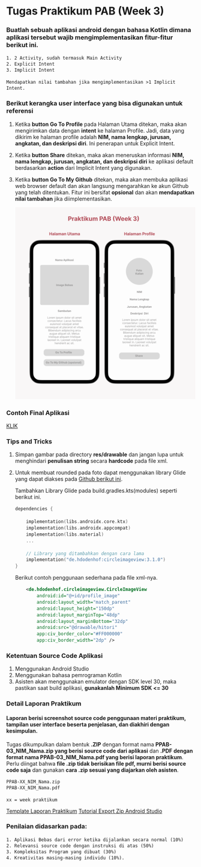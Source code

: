 # Tugas  Praktikum PAB (Week 3)
### Buatlah **sebuah aplikasi android** dengan bahasa Kotlin dimana aplikasi tersebut wajib mengimplementasikan fitur-fitur berikut ini.

    1. 2 Activity, sudah termasuk Main Activity
    2. Explicit Intent
    3. Implicit Intent

    Mendapatkan nilai tambahan jika mengimplementasikan >1 Implicit Intent.

### Berikut kerangka user interface yang bisa digunakan untuk referensi

1. Ketika **button Go To Profile** pada Halaman Utama ditekan, maka akan mengirimkan data dengan **intent** ke halaman Profile. Jadi, data yang dikirim ke halaman profile adalah **NIM, nama lengkap, jurusan, angkatan, dan deskripsi diri**. Ini penerapan untuk Explicit Intent.
2. Ketika **button Share** ditekan, maka akan meneruskan informasi **NIM, nama lengkap, jurusan, angkatan, dan deskripsi diri** ke aplikasi default berdasarkan **action** dari Implicit Intent yang digunakan.
3. Ketika **button Go To My Github** ditekan, maka akan membuka aplikasi web browser default dan akan langsung mengarahkan ke akun Github yang telah ditentukan. Fitur ini bersifat **opsional** dan akan **mendapatkan nilai tambahan** jika diimplementasikan.


    ![alt text](kerangka-interface.png)

### Contoh Final Aplikasi
[KLIK](https://drive.google.com/file/d/1G-5UYgLbITo60RKHTyP0ycap_12mn0LD/view?usp=drive_link)

### Tips and Tricks
1. Simpan gambar pada directory **res/drawable** dan jangan lupa untuk menghindari **penulisan string** secara **hardcode** pada file xml.
2. Untuk membuat rounded pada foto dapat menggunakan library Glide yang dapat diakses pada [Github berikut ini](https://github.com/bumptech/glide).

    Tambahkan Library Glide pada build.gradles.kts(modules) seperti berikut ini.
    ```kotlin
    dependencies {

        implementation(libs.androidx.core.ktx)
        implementation(libs.androidx.appcompat)
        implementation(libs.material)
        ...

        // Library yang ditambahkan dengan cara lama
        implementation("de.hdodenhof:circleimageview:3.1.0")
    }
    ```
    Berikut contoh penggunaan sederhana pada file xml-nya.
    ```xml
        <de.hdodenhof.circleimageview.CircleImageView
            android:id="@+id/profile_image"
            android:layout_width="match_parent"
            android:layout_height="150dp"
            android:layout_marginTop="48dp"
            android:layout_marginBottom="32dp"
            android:src="@drawable/hitori"
            app:civ_border_color="#FF000000"
            app:civ_border_width="2dp" />
    ```

### Ketentuan Source Code Aplikasi
1. Menggunakan Android Studio
2. Menggunakan bahasa pemrograman Kotlin
3. Asisten akan menggunakan emulator dengan SDK level 30, maka pastikan saat build aplikasi, **gunakanlah Minimum SDK <= 30**

### Detail Laporan Praktikum
#### Laporan berisi screenshot source code penggunaan materi praktikum, tampilan user interface beserta penjelasan, dan diakhiri dengan kesimpulan. 
    
Tugas dikumpulkan dalam bentuk **.ZIP** dengan format nama **PPAB-03_NIM_Nama.zip yang berisi source code dari aplikasi** dan **.PDF dengan format nama PPAB-03_NIM_Nama.pdf yang berisi laporan praktikum**. Perlu diingat bahwa **file .zip tidak berisikan file pdf, murni berisi source code saja** dan gunakan **cara .zip sesuai yang diajarkan oleh asisten**.

    PPAB-XX_NIM_Nama.zip
    PPAB-XX_NIM_Nama.pdf
    
    xx = week praktikum

[Template Laporan Praktikum](https://docs.google.com/document/d/1zh9XS41ARJFT3TTgXNUspGXTsvpG097l/edit?usp=drive_link&ouid=102536223942160379481&rtpof=true&sd=true)
[Tutorial Export Zip Android Studio](https://youtu.be/4r2czHHh3a0?si=J_6iTJ2qjnmQhrza)
### Penilaian didasarkan pada: 
    1. Aplikasi Bebas dari error ketika dijalankan secara normal (10%)
    2. Relevansi source code dengan instruksi di atas (50%) 
    3. Kompleksitas Program yang dibuat (30%)
    4. Kreativitas masing-masing individu (10%). 
